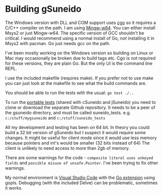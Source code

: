 Building gSuneido
================

The Windows version with DLL and COM support uses [cgo](https://golang.org/cmd/cgo/) so it requires a C/C++ compiler on the path. I am using [Mingw-w64](http://mingw-w64.org). You can either install Msys2 or just Mingw-w64. The specific version of GCC shouldn't be critical. I would recommend using a normal install of Go, *not* installing it in Msys2 with pacman. Go just needs gcc on the path.

I've been mostly working on the Windows version so building on Linux or Mac may occasionally be broken due to build tags etc. Cgo is not required for these versions, they are plain Go. But the only UI is the command line REPL.

I use the included makefile (requires make). If you prefer not to use make you can just look at the makefile to see what the build commands are.

You should be able to run the tests with the usual: `go test ./..`

To run the [portable tests](https://github.com/apmckinlay/suneido_tests) (shared with cSuneido and jSuneido) you need to clone or download the separate Github repository. It needs to be a peer of the gsuneido directory, and must be called suneido_tests. e.g. `c:/stuff/mygsuneido` and `c:/stuff/suneido_tests`

All my development and testing has been on 64 bit. In theory you could build a 32 bit version of gSuneido but I suspect it would require some changes. It might be useful for client mode since it would use less memory because pointers and int's would be smaller (32 bits instead of 64) The client is unlikely to need access to more than 2gb of memory.

There are some warnings for the code - `composite literal uses unkeyed fields` and `possible misuse of unsafe.Pointer`. I've been trying to fix other warnings.

My normal environment is [Visual Studio Code](https://code.visualstudio.com/) with the [Go extension](https://marketplace.visualstudio.com/items?itemName=ms-vscode.Go) using gopls. Debugging (with the included Delve) can be problematic, sometimes it works.
